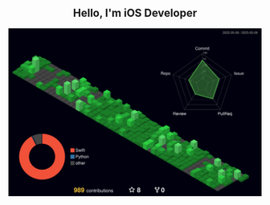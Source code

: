 <div align="center">
  
## Hello,  I'm iOS Developer
  
![](./profile-3d-contrib/profile-night-green.svg)

  </div>
